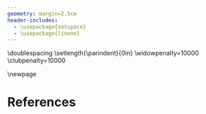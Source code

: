 ```yaml
---
geometry: margin=2.5cm
header-includes:
  - \usepackage{setspace}
  - \usepackage{lineno}
---
```


\doublespacing
\setlength{\parindent}{0in}
\widowpenalty=10000
\clubpenalty=10000


<!--
Do not edit this page.

References are automatically generated from the BibTex file (References.bib)

...which you should create using your reference manager.
-->

\newpage

# References
